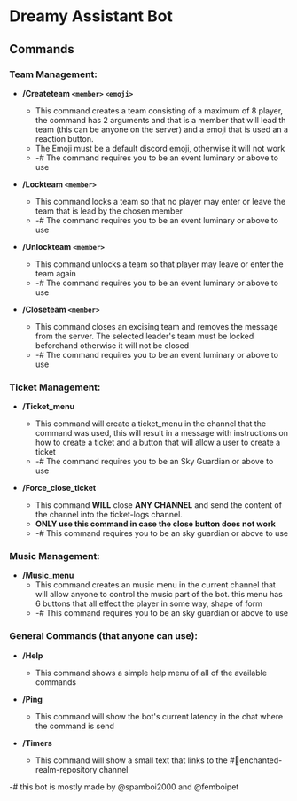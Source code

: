 # Dreamy Assistant Bot

## Commands

### Team Management:

- **/Createteam `<member>` `<emoji>`**
  - This command creates a team consisting of a maximum of 8 player, the command has 2 arguments and that is a member that will lead th team (this can be anyone on the server) and a emoji that is used an a reaction button.
  - The Emoji must be a default discord emoji, otherwise it will not work
  - -# The command requires you to be an event luminary or above to use
  
- **/Lockteam `<member>`**
  - This command locks a team so that no player may enter or leave the team that is lead by the chosen member
  - -# The command requires you to be an event luminary or above to use
  
- **/Unlockteam `<member>`**
  - This command unlocks a team so that player may leave or enter the team again
  - -# The command requires you to be an event luminary or above to use
  
- **/Closeteam `<member>`**
  - This command closes an excising team and removes the message from the server. The selected leader's team must be locked beforehand otherwise it will not be closed
  - -# The command requires you to be an event luminary or above to use

### Ticket Management:

- **/Ticket_menu**
  - This command will create a ticket_menu in the channel that the command was used, this will result in a message with instructions on how to create a ticket and a button that will allow a user to create a ticket
  - -# The command requires you to be an Sky Guardian or above to use

- **/Force_close_ticket**
  - This command **WILL** close **ANY CHANNEL** and send the content of the channel into the ticket-logs channel.
  - **ONLY use this command in case the close button does not work**
  - -# This command requires you to be an sky guardian or above to use


### Music Management:
- **/Music_menu**
  - This command creates an music menu in the current channel that will allow anyone to control the music part of the bot. this menu has 6 buttons that all effect the player in some way, shape of form
  - -# This command requires you to be an sky guardian or above to use

### General Commands (that anyone can use):

- **/Help**
  - This command shows a simple help menu of all of the available commands
  
- **/Ping**
  - This command will show the bot's current latency in the chat where the command is send
  
- **/Timers**
  - This command will show a small text that links to the #🌙enchanted-realm-repository channel
  
-# this bot is mostly made by @spamboi2000 and @femboipet 
